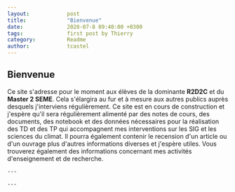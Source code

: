 ```yaml
---
layout:            post
title:             "Bienvenue"
date:              2020-07-8 09:40:00 +0300
tags:              first post by Thierry
category:          Readme
author:            tcastel
---
```


## Bienvenue
Ce site s'adresse pour le moment aux élèves de la dominante **R2D2C** et du **Master 2 SEME**. Cela s'élargira au fur et à mesure aux autres publics auprès desquels j'interviens régulièrement.
Ce site est en cours de construction et j'espère qu'il sera régulièrement alimenté par des notes de cours, des documents, des notebook et des données nécessaires pour la réalisation des TD et des TP qui accompagnent mes interventions sur les SIG et les sciences du climat. Il pourra également contenir le recension d'un article ou d'un ouvrage plus d'autres informations diverses et j'espère utiles. Vous trouverez également des informations concernant mes activités d'enseignement et de recherche.

```bash
---

---
```

